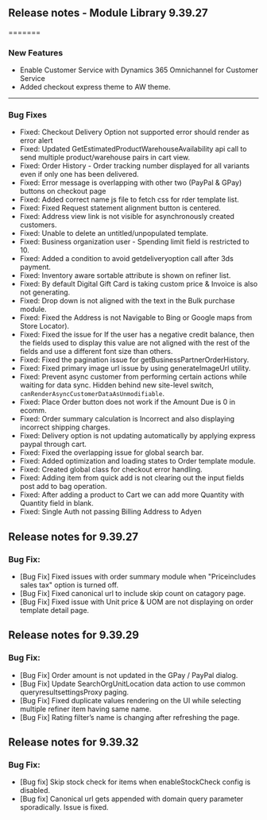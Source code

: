 ## Release notes - Module Library 9.39.27
=======
### New Features
  - Enable Customer Service with Dynamics 365 Omnichannel for Customer Service
  - Added checkout express theme to AW theme.
___
### Bug Fixes
  - Fixed: Checkout Delivery Option not supported error should render as error alert
  - Fixed: Updated GetEstimatedProductWarehouseAvailability api call to send multiple product/warehouse pairs in cart view.
  - Fixed: Order History - Order tracking number displayed for all variants even if only one has been delivered.
  - Fixed: Error message is overlapping with other two (PayPal & GPay) buttons on checkout page
  - Fixed: Added correct name js file to fetch css for rder template list.
  - Fixed: Fixed Request statement alignment button is centered.
  - Fixed: Address view link is not visible for asynchronously created customers.
  - Fixed: Unable to delete an untitled/unpopulated template.
  - Fixed: Business organization user - Spending limit field is restricted to 10.
  - Fixed: Added a condition to avoid getdeliveryoption call after 3ds payment.
  - Fixed: Inventory aware sortable attribute is shown on refiner list.
  - Fixed: By default Digital Gift Card is taking custom price & Invoice is also not generating.
  - Fixed: Drop down is not aligned with the text in the Bulk purchase module.
  - Fixed: Fixed the Address is not Navigable to Bing or Google maps from Store Locator).
  - Fixed: Fixed the issue for If the user has a negative credit balance, then the fields used to display this value are not aligned with the rest of the fields and use a different font size than others.
  - Fixed: Fixed the pagination issue for getBusinessPartnerOrderHistory.
  - Fixed: Fixed primary image url issue by using generateImageUrl utility.
  - Fixed: Prevent async customer from performing certain actions while waiting for data sync. Hidden behind new site-level switch, `canRenderAsyncCustomerDataAsUnmodifiable`.
  - Fixed: Place Order button does not work if the Amount Due is 0 in ecomm.
  - Fixed: Order summary calculation is Incorrect and also displaying incorrect shipping charges.
  - Fixed: Delivery option is not updating automatically by applying express paypal through cart.
  - Fixed: Fixed the overlapping issue for global search bar.
  - Fixed: Added optimization and loading states to Order template module.
  - Fixed: Created global class for checkout error handling.
  - Fixed: Adding item from quick add is not clearing out the input fields post add to bag operation.
  - Fixed: After adding a product to Cart we can add more Quantity with Quantity field in blank.
  - Fixed: Single Auth not passing Billing Address to Adyen

## Release notes for 9.39.27

### Bug Fix:

  - [Bug Fix] Fixed issues with order summary module when "Priceincludes sales tax" option is turned off.
  - [Bug Fix] Fixed canonical url to include skip count on catagory page.
  - [Bug Fix] Fixed issue with Unit price & UOM are not displaying on order template detail page.

## Release notes for 9.39.29

### Bug Fix:
  - [Bug Fix] Order amount is not updated in the GPay / PayPal dialog.
  - [Bug Fix] Update SearchOrgUnitLocation data action to use common queryresultsettingsProxy paging.
  - [Bug Fix] Fixed duplicate values rendering on the UI while selecting multiple refiner item having same name.
  - [Bug Fix] Rating filter’s name is changing after refreshing the page.


## Release notes for 9.39.32

### Bug Fix:
  - [Bug fix] Skip stock check for items when enableStockCheck config is disabled.
  - [Bug fix] Canonical url gets appended with domain query parameter sporadically. Issue is fixed.
